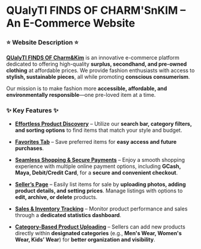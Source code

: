# QUalyTI FINDS OF CHARM'SnKIM – An E-Commerce Website  

### ⭐️ Website Description ⭐️
**<ins>QUalyTI FINDS OF Charm&Kim</ins>** is an innovative e-commerce platform dedicated to offering high-quality **surplus, secondhand, and pre-owned clothing** at affordable prices. We provide fashion enthusiasts with access to **stylish, sustainable pieces**, all while promoting **conscious consumerism**.  

Our mission is to make fashion more **accessible, affordable, and environmentally responsible**—one pre-loved item at a time.  

### ✨ Key Features ✨
- **<ins>Effortless Product Discovery</ins>** – Utilize our **search bar, category filters, and sorting options** to find items that match your style and budget.
    
- **<ins>Favorites Tab</ins>** – Save preferred items for **easy access and future purchases**.
  
- **<ins>Seamless Shopping & Secure Payments</ins>** – Enjoy a smooth shopping experience with multiple online payment options, including **GCash, Maya, Debit/Credit Card**, for a **secure and convenient checkout**.
  
- **<ins>Seller’s Page</ins>** – Easily list items for sale by **uploading photos, adding product details, and setting prices**. Manage listings with options to **edit, archive, or delete** products.
  
- **<ins>Sales & Inventory Tracking</ins>** – Monitor product performance and sales through a **dedicated statistics dashboard**.
  
- **<ins>Category-Based Product Uploading</ins>** – Sellers can add new products directly within **designated categories** (e.g., **Men's Wear, Women's Wear, Kids’ Wear**) for **better organization and visibility**.  
